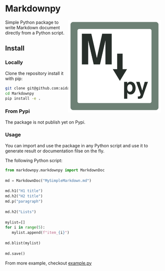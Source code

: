 # Markdownpy

<img align="right" width="300" height="300" src="logo/markdownpy_logo.png">

Simple Python package to write Markdown document directly from a Python script.

## Install

### Locally

Clone the repository install it with pip:

```bash
git clone git@github.com:aidanjungo/Markdownpy.git
cd Markdownpy
pip install -e .
```

### From Pypi

The package is not publish yet on Pypi.

### Usage

You can import and use the package in any Python script and use it to generate result or documentation filse on the fly.

The following Python script:

```python
from markdownpy.markdownpy import MarkdownDoc

md = MarkdownDoc("MySimpleMarkdown.md")

md.h1("H1 title")
md.h2("H2 title")
md.p("paragraph")

md.h2("Lists")

mylist=[]
for i in range(5):
   mylist.append(f"item_{i}") 

md.blist(mylist)

md.save()
```

From more example, checkout [example.py](examples/example.py)
